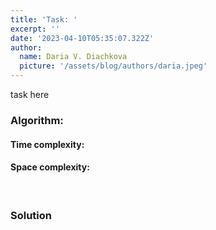 ```yaml
---
title: 'Task: '
excerpt: ''
date: '2023-04-10T05:35:07.322Z'
author:
  name: Daria V. Diachkova
  picture: '/assets/blog/authors/daria.jpeg'
---
```


task here

### Algorithm:

####  Time complexity: 
#### Space complexity:

<br />


### Solution


```js

```
